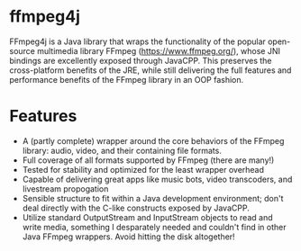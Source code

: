 # ffmpeg4j

FFmpeg4j is a Java library that wraps the functionality of the popular open-source multimedia library FFmpeg (https://www.ffmpeg.org/), whose JNI bindings are excellently exposed through JavaCPP.  This preserves the cross-platform benefits of the JRE, while still delivering the full features and performance benefits of the FFmpeg library in an OOP fashion.

# Features

 - A (partly complete) wrapper around the core behaviors of the FFmpeg library: audio, video, and their containing file formats.
 - Full coverage of all formats supported by FFmpeg (there are many!)
 - Tested for stability and optimized for the least wrapper overhead
 - Capable of delivering great apps like music bots, video transcoders, and livestream propogation
 - Sensible structure to fit within a Java development environment; don't deal directly with the C-like constructs exposed by JavaCPP.
 - Utilize standard OutputStream and InputStream objects to read and write media, something I desparately needed and couldn't find in other Java FFmpeg wrappers.  Avoid hitting the disk altogether!
